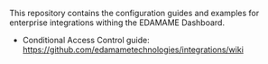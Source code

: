This repository contains the configuration guides and examples for enterprise integrations withing the EDAMAME Dashboard.
* Conditional Access Control guide: https://github.com/edamametechnologies/integrations/wiki 

